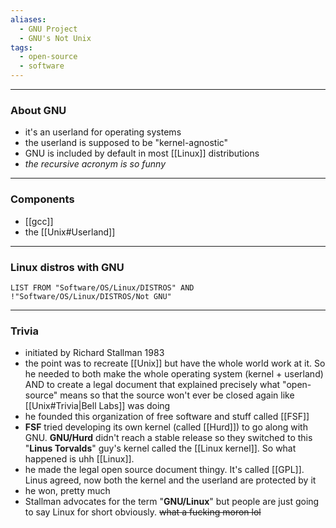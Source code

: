 ```yaml
---
aliases:
  - GNU Project
  - GNU's Not Unix
tags:
  - open-source
  - software
---
```

---

### About GNU

- it's an userland for operating systems
- the userland is supposed to be "kernel-agnostic"
- GNU is included by default in most [[Linux]] distributions
- _the recursive acronym is so funny_

---

### Components

- [[gcc]]
- the [[Unix#Userland]]

---

### Linux distros with GNU

```dataview
LIST FROM "Software/OS/Linux/DISTROS" AND !"Software/OS/Linux/DISTROS/Not GNU"
```

---

### Trivia

- initiated by Richard Stallman 1983
- the point was to recreate [[Unix]] but have the whole world work at it. So he needed to both make the whole operating system (kernel + userland) AND to create a legal document that explained precisely what "open-source" means so that the source won't ever be closed again like [[Unix#Trivia|Bell Labs]] was doing
- he founded this organization of free software and stuff called [[FSF]]
- **FSF** tried developing its own kernel (called [[Hurd]]) to go along with GNU. **GNU/Hurd** didn't reach a stable release so they switched to this "**Linus Torvalds**" guy's kernel called the [[Linux kernel]]. So what happened is uhh [[Linux]].
- he made the legal open source document thingy. It's called [[GPL]]. Linus agreed, now both the kernel and the userland are protected by it
- he won, pretty much
- Stallman advocates for the term "**GNU/Linux**" but people are just going to say Linux for short obviously. ~~what a fucking moron lol~~